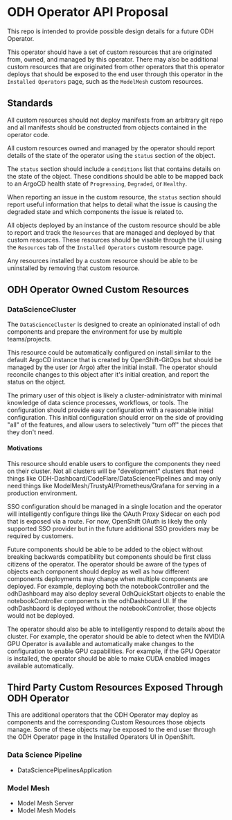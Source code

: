 # ODH Operator API Proposal

This repo is intended to provide possible design details for a future ODH Operator.

This operator should have a set of custom resources that are originated from, owned, and managed by this operator.  There may also be additional custom resources that are originated from other operators that this operator deploys that should be exposed to the end user through this operator in the `Installed Operators` page, such as the `ModelMesh` custom resources.

## Standards

All custom resources should not deploy manifests from an arbitrary git repo and all manifests should be constructed from objects contained in the operator code.

All custom resources owned and managed by the operator should report details of the state of the operator using the `status` section of the object.

The `status` section should include a `conditions` list that contains details on the state of the object.  These conditions should be able to be mapped back to an ArgoCD health state of `Progressing`, `Degraded`, or `Healthy`.

When reporting an issue in the custom resource, the `status` section should report useful information that helps to detail what the issue is causing the degraded state and which components the issue is related to.

All objects deployed by an instance of the custom resource should be able to report and track the `Resources` that are managed and deployed by that custom resources.  These resources should be visable through the UI using the `Resources` tab of the `Installed Operators` custom resource page.

Any resources installed by a custom resource should be able to be uninstalled by removing that custom resource.

## ODH Operator Owned Custom Resources

### DataScienceCluster

The `DataScienceCluster` is designed to create an opinionated install of odh components and prepare the environment for use by multiple teams/projects.

This resource could be automatically configured on install similar to the default ArgoCD instance that is created by OpenShift-GitOps but should be managed by the user (or Argo) after the initial install.  The operator should reconcile changes to this object after it's initial creation, and report the status on the object.

The primary user of this object is likely a cluster-administrator with minimal knowledge of data science processes, workflows, or tools.  The configuration should provide easy configuration with a reasonable initial configuration.  This initial configuration should error on the side of providing "all" of the features, and allow users to selectively "turn off" the pieces that they don't need.

#### Motivations

This resource should enable users to configure the components they need on their cluster.  Not all clusters will be "development" clusters that need things like ODH-Dashboard/CodeFlare/DataSciencePipelines and may only need things like ModelMesh/TrustyAI/Prometheus/Grafana for serving in a production environment.

SSO configuration should be managed in a single location and the operator will intelligently configure things like the OAuth Proxy Sidecar on each pod that is exposed via a route.  For now, OpenShift OAuth is likely the only supported SSO provider but in the future additional SSO providers may be required by customers.

Future components should be able to be added to the object without breaking backwards compatibility but components should be first class citizens of the operator.  The operator should be aware of the types of objects each component should deploy as well as how different components deployments may change when multiple components are deployed.  For example, deploying both the notebookController and the odhDashboard may also deploy several OdhQuickStart objects to enable the notebookController components in the odhDashboard UI.  If the odhDashbaord is deployed without the notebookController, those objects would not be deployed.

The operator should also be able to intelligently respond to details about the cluster.  For example, the operator should be able to detect when the NVIDIA GPU Operator is available and automatically make changes to the configuration to enable GPU capabilities.  For example, if the GPU Operator is installed, the operator should be able to make CUDA enabled images available automatically.

## Third Party Custom Resources Exposed Through ODH Operator

This are additional operators that the ODH Operator may deploy as components and the corresponding Custom Resources those objects manage.  Some of these objects may be exposed to the end user through the ODH Operator page in the Installed Operators UI in OpenShift.

### Data Science Pipeline 

- DataSciencePipelinesApplication

### Model Mesh

- Model Mesh Server
- Model Mesh Models
